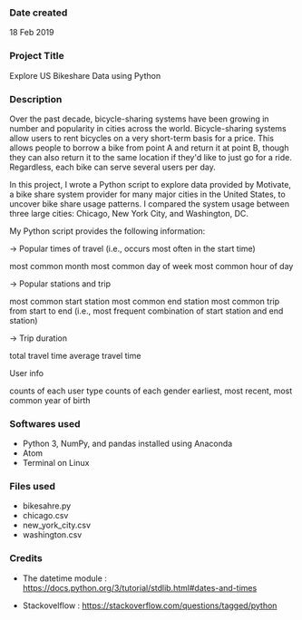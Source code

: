 ### Date created
18 Feb 2019

### Project Title
Explore US Bikeshare Data using Python

### Description

Over the past decade, bicycle-sharing systems have been growing in number and popularity in cities across the world. Bicycle-sharing systems allow users to rent bicycles on a very short-term basis for a price. This allows people to borrow a bike from point A and return it at point B, though they can also return it to the same location if they'd like to just go for a ride. Regardless, each bike can serve several users per day.

In this project, I wrote a Python script to explore data provided by Motivate, a bike share system provider for many major cities in the United States, to uncover bike share usage patterns. I compared the system usage between three large cities: Chicago, New York City, and Washington, DC.

My Python script provides the following information:

-> Popular times of travel (i.e., occurs most often in the start time)

most common month
most common day of week
most common hour of day

-> Popular stations and trip

most common start station
most common end station
most common trip from start to end (i.e., most frequent combination of start station and end station)

-> Trip duration

total travel time
average travel time

User info

counts of each user type
counts of each gender
earliest, most recent, most common year of birth 


### Softwares used 

- Python 3, NumPy, and pandas installed using Anaconda
- Atom
- Terminal on Linux 

### Files used

- bikesahre.py
- chicago.csv 
- new_york_city.csv 
- washington.csv

### Credits

- The datetime module : https://docs.python.org/3/tutorial/stdlib.html#dates-and-times

- Stackovelflow : https://stackoverflow.com/questions/tagged/python




